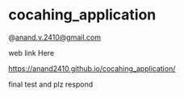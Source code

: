 # cocahing_application

@anand.v.2410@gmail.com

web link Here

https://anand2410.github.io/cocahing_application/

final test and plz respond
